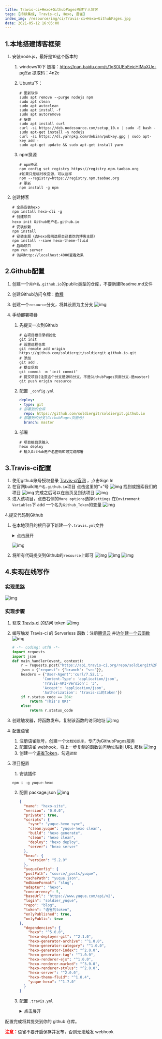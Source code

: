 ```yaml
---
title: Travis-ci+Hexo+GithubPages搭建个人博客
tags: [持续集成, Travis-ci, Hexo, 语雀]
index_img: /resource/img/ci/Travis-ci+Hexo+GithubPages.jpg
date: 2021-05-12 16:05:00
---
```


## 1.本地搭建博客框架
1. 安装node.js，最好是10这个版本的

   1. windows10下
      链接：https://pan.baidu.com/s/1gS0UEbEeicHlMaXUe-pgYw  提取码：4n2c 

   2. Ubuntu下：

      ```shell
      # 更新软件 
      sudo apt remove --purge nodejs npm
      sudo apt clean
      sudo apt autoclean
      sudo apt install -f
      sudo apt autoremove
      # 安装
      sudo apt install curl
      curl -sL https://deb.nodesource.com/setup_10.x | sudo -E bash -
      sudo apt-get install -y nodejs
      curl -sL https://dl.yarnpkg.com/debian/pubkey.gpg | sudo apt-key add -
      sudo apt-get update && sudo apt-get install yarn
      ```

   3. npm换源

      ```shell
      # npm换源
      npm config set registry https://registry.npm.taobao.org
      #如果只是临时改变源，可以这样
      npm --registry=https://registry.npm.taobao.org
      # 更新
      npm install -g npm
      ```

2. 创建博客

   ```shell
   # 全局安装hexo
   npm install hexo-cli -g
   # 创建项目
   hexo init Github用户名.github.io
   # 安装依赖
   npm install
   # 安装主题（去Hexo官网选择自己喜欢的博客主题）
   npm install --save hexo-theme-fluid
   # 启动项目
   npm run server
   # 访问http://localhost:4000查看效果
   ```

## 2.Github配置

1. 创建一个`用户名.github.io`的public类型的仓库，不要新建Readme.md文件

2. 创建Github访问令牌：[教程](https://www.cnblogs.com/soldier-cnblogs/p/13386848.html)

3. 创建一个`resource`分支，将其设置为主分支
   ![img](/resource/img/ci/T_GithubPages_1.png)
   
4. ~~手动部署项目~~

   1. 先提交一次到Github

      ```shell
      # 在项目根目录初始化
      git init
      # 设置远程仓库
      git remote add origin https://github.com/soldiergit/soldiergit.github.io.git
      # 添加
      git add .
      # 提交信息
      git commit -m 'init commit'
      # 提交项目(注意这个分支是源码分支，不是GithubPages页面分支-是master)
      git push origin resource
      ```

   2. 配置` _config.yml`

      ```yml
      deploy:
      - type: git
      # 部署到的仓库
        repo: https://github.com/soldiergit/soldiergit.github.io
      # 部署到的分支(GithubPages页面分)
        branch: master
      ```

   3. 部署

      ```shell
      # 项目根目录输入
      hexo deploy
      # 输入GitHub用户名密码即可完成部署
      ```

## 3.Travis-ci配置
1. 使用github账号授权登录 [Travis-ci官网](https://travis-ci.org/) ，点击Sign In
2. 在官网build`用户名.github.io`项目
   点击这里的“+”号
   ![img](/resource/img/ci/T_GithubPages_2.png)
   找到或搜索我们的项目
   ![img](/resource/img/ci/T_GithubPages_3.png)
   完成之后可以在首页见到该项目
   ![img](/resource/img/ci/T_GithubPages_4.png)
3. 进入该项目，点击右侧的`More options`选择`Settings`
   在`Environment Variables`下 add 一个名为`Github_Token`的变量
   ![img](/resource/img/ci/T_GithubPages_5.png)

4.提交代码到Github

1. 在本地项目的根目录下新建一个`.travis.yml`文件
   <details>
     <summary>点击展开</summary>

   ```yml
   # 设置语言
   language: node_js
   
   # 设置相应的版本
   node_js: stable
   
   cache:
     apt: true
     directories:
       - node_modules # 缓存不经常更改的内容
   
   # 更改时区
   before_install:
     - export TZ='Asia/Shanghai'
   
   # 安装hexo及插件
   install:
     - npm install
   
   # 下拉代码后执行的操作
   script:
     - hexo clean # 清除
     - hexo g # 生成
   
   after_script:
     - cd ./public
     - git init
     # 修改github的用户名
     - git config user.name "soldiergit"
     # 修改email
     - git config user.email "soldier_wyyx@163.com"
     - git add .
     # 提交记录包含时间 跟上面更改时区配合
     - git commit -m "Travis CI Auto Builder at `date +"%Y-%m-%d %H:%M"`"
     # Travis_Token是在Travis官网中配置环境变量的名称（more options 选择 setting添加的值）
     - git push --force --quiet "https://${Github_Token}@${GH_REF}" master:master
   
   # 只监测resource分支，resource是我存放源码的分支的名称，可根据自己情况设置
   branches:
     only:
       - resource
   
   # 配置常量
   env:
     global:
       # 设置GH_REF，注意更改yourname及末尾加上.git
       - GH_REF: github.com/soldiergit/soldiergit.github.io.git
   
   # 配置通知（电子邮件、IRC、campfire等）
   # https://docs.travis-ci.com/user/notifications/
   notifications:
     email:
       - 583403411@qq.com
       - soldier_wyyx@163.com
     on_success: change
     on_failure: always
   ```
    </details>

   ![img](/resource/img/ci/T_GithubPages_6.png)

2. 将所有代码提交到Github的`resource`上即可
   ![img](/resource/img/ci/T_GithubPages_7.png)
   ![img](/resource/img/ci/T_GithubPages_8.png)
   ![img](/resource/img/ci/T_GithubPages_9.png)

## 4.实现在线写作
### 实现思路
![img](/resource/img/ci/silu.png)

### 实现步骤
1. 获取 [Travis-ci](https://travis-ci.org/account/preferences) 的访问 token
    ![img](/resource/img/ci/travisci_token.png)

2. 编写触发 Travis-ci 的 Serverless 函数：注册[腾讯云](https://cloud.tencent.com/) 并边[创建一个云函数](https://console.cloud.tencent.com/scf/list)
    ![img](/resource/img/ci/serverless.png)
    
    ```py
    # -*- coding: utf8 -*-
    import requests
    import json
    def main_handler(event, context):
        r = requests.post("https://api.travis-ci.org/repo/soldiergit%2Fsoldiergit.github.io/requests",
        json = {"request": {"branch": "src"}},
        headers = {"User-Agent":'curl/7.52.1',
                  'Content-Type': 'application/json',
                  'Travis-API-Version': '3',
                  'Accept': 'application/json',
                  'Authorization': 'travis-ci的token'})
        if r.status_code == 204:
            return "This's OK!" 
        else:
            return r.status_code
    ```
    
3. 创建触发器，将函数发布，复制该函数的访问地址
    ![img](/resource/img/ci/trigger.png)

4. 配置语雀
    1. 注册语雀账号，创建一个`文档知识库`，专门为GithubPages服务
    2. 配置语雀 webhook，将上一步复制的函数访问地址贴到 URL 那栏
        ![img](/resource/img/ci/yuque1.png)
    3. 创建一个[语雀Token](https://www.yuque.com/settings/tokens)，勾选`读取`
        
5. 项目配置
    1. 安装插件
    
    ```shell
    npm i -g yuque-hexo
    ```
    2. 配置 package.json
        ![img](/resource/img/ci/yuque2.png)
        
        ```json
        {
          "name": "hexo-site",
          "version": "0.0.0",
          "private": true,
          "scripts": {
            "sync": "yuque-hexo sync",
            "clean:yuque": "yuque-hexo clean",
            "build": "hexo generate",
            "clean": "hexo clean",
            "deploy": "hexo deploy",
            "server": "hexo server"
          },
          "hexo": {
            "version": "5.2.0"
          },
          "yuqueConfig": {
          "postPath": "source/_posts/yuque",
          "cachePath": "yuque.json",
          "mdNameFormat": "slug",
          "adapter": "hexo",
          "concurrency": 5,
          "baseUrl": "https://www.yuque.com/api/v2",
          "login": "soldier_yuque",
          "repo": "blog",
          "token": "语雀的token",
          "onlyPublished": true,
          "onlyPublic": true
        },
          "dependencies": {
            "hexo": "^5.0.0",
            "hexo-deployer-git": "^2.1.0",
            "hexo-generator-archive": "^1.0.0",
            "hexo-generator-category": "^1.0.0",
            "hexo-generator-index": "^2.0.0",
            "hexo-generator-tag": "^1.0.0",
            "hexo-renderer-ejs": "^1.0.0",
            "hexo-renderer-marked": "^3.0.0",
            "hexo-renderer-stylus": "^2.0.0",
            "hexo-server": "^2.0.0",
            "hexo-theme-fluid": "^1.8.4",
            "yuque-hexo": "^1.7.0"
          }
        }
        ```
    
    3. 配置 `.travis.yml`
        <details>
            <summary>点击展开</summary>
            
        ```yml
        # 设置语言
        language: node_js
        
        # 设置相应的版本
        node_js: stable
        
        cache:
          apt: true
          directories:
            - node_modules # 缓存不经常更改的内容
        
        # 更改时区
        before_install:
          - export TZ='Asia/Shanghai'
        
        # 安装hexo及插件
        install:
          - npm install hexo-cli
          - npm install yuque-hexo
          - npm install
        
        # 下拉代码后执行的操作
        script:
          # 同步语雀文章到本地
          - yuque-hexo clean
          - yuque-hexo sync
          - hexo generate # 生成
        
        after_script:
          - cd ./public
          - git init
          # 修改github的用户名
          - git config user.name "soldiergit"
          # 修改email
          - git config user.email "soldier_wyyx@163.com"
          - git add .
          # 提交记录包含时间 跟上面更改时区配合
          - git commit -m "Travis CI Auto Builder at `date +"%Y-%m-%d %H:%M"`"
          # Travis_Token是在Travis官网中配置环境变量的名称（more options 选择 setting添加的值）
          - git push --force --quiet "https://${Github_Token}@${GH_REF}" master:master
          # 【2021.05.13】修改gitee的用户名
          - git config user.name "${Gitee_Username}"
          # 【2021.05.13】也提交到码云
          - git push --force --quiet https://${Gitee_Username}:${Gitee_Token}@${GE_REF} master:master
        
        # 只监测resource分支，resource是我存放源码的分支的名称，可根据自己情况设置
        branches:
          only:
            - resource
        
        # 配置常量
        env:
          global:
            # 设置GH_REF，注意更改yourname及末尾加上.git
            - GH_REF: github.com/soldiergit/soldiergit.github.io.git
            # 【2021.05.13】码云的
            - GE_REF: gitee.com/soldiergitee/soldiergitee.git
        
        # 配置通知（电子邮件、IRC、campfire等）
        # https://docs.travis-ci.com/user/notifications/
        notifications:
          email:
            - 583403411@qq.com
            - soldier_wyyx@163.com
          on_success: change
          on_failure: always
        ```
        </details>

配置完成将其提交到你的 github 仓库。

<font color=#FF000>**注意：**</font>语雀不要开启保存并发布，否则无法触发 webhook

